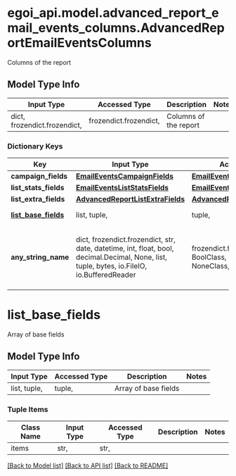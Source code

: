 # egoi_api.model.advanced_report_email_events_columns.AdvancedReportEmailEventsColumns

Columns of the report

## Model Type Info
Input Type | Accessed Type | Description | Notes
------------ | ------------- | ------------- | -------------
dict, frozendict.frozendict,  | frozendict.frozendict,  | Columns of the report | 

### Dictionary Keys
Key | Input Type | Accessed Type | Description | Notes
------------ | ------------- | ------------- | ------------- | -------------
**campaign_fields** | [**EmailEventsCampaignFields**](EmailEventsCampaignFields.md) | [**EmailEventsCampaignFields**](EmailEventsCampaignFields.md) |  | 
**list_stats_fields** | [**EmailEventsListStatsFields**](EmailEventsListStatsFields.md) | [**EmailEventsListStatsFields**](EmailEventsListStatsFields.md) |  | 
**list_extra_fields** | [**AdvancedReportListExtraFields**](AdvancedReportListExtraFields.md) | [**AdvancedReportListExtraFields**](AdvancedReportListExtraFields.md) |  | 
**[list_base_fields](#list_base_fields)** | list, tuple,  | tuple,  | Array of base fields | 
**any_string_name** | dict, frozendict.frozendict, str, date, datetime, int, float, bool, decimal.Decimal, None, list, tuple, bytes, io.FileIO, io.BufferedReader | frozendict.frozendict, str, BoolClass, decimal.Decimal, NoneClass, tuple, bytes, FileIO | any string name can be used but the value must be the correct type | [optional]

# list_base_fields

Array of base fields

## Model Type Info
Input Type | Accessed Type | Description | Notes
------------ | ------------- | ------------- | -------------
list, tuple,  | tuple,  | Array of base fields | 

### Tuple Items
Class Name | Input Type | Accessed Type | Description | Notes
------------- | ------------- | ------------- | ------------- | -------------
items | str,  | str,  |  | 

[[Back to Model list]](../../README.md#documentation-for-models) [[Back to API list]](../../README.md#documentation-for-api-endpoints) [[Back to README]](../../README.md)

